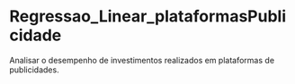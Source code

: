 # Regressao_Linear_plataformasPublicidade
Analisar o desempenho de investimentos realizados em plataformas de publicidades.
